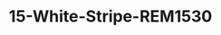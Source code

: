 ---
title: 15-White-Stripe-REM1530
image: /v1543919832/viterbo/15-White-Stripe-REM1530.jpg
brand: rembo-styling
layout: vestito
---